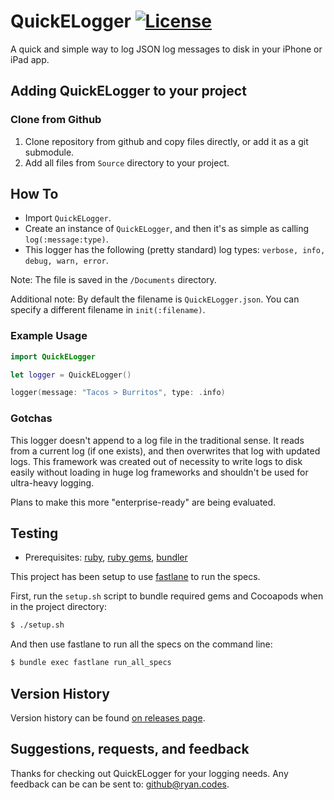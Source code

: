 # QuickELogger [![License](https://img.shields.io/dub/l/vibe-d.svg)](https://github.com/rbaumbach/InstagramSimpleOAuth/blob/master/MIT-LICENSE.txt)

A quick and simple way to log JSON log messages to disk in your iPhone or iPad app.

## Adding QuickELogger to your project

### Clone from Github

1.  Clone repository from github and copy files directly, or add it as a git submodule.
2.  Add all files from `Source` directory to your project.

## How To

* Import `QuickELogger`.
* Create an instance of `QuickELogger`, and then it's as simple as calling `log(:message:type)`.
* This logger has the following (pretty standard) log types: `verbose, info, debug, warn, error`.

Note: The file is saved in the `/Documents` directory.

Additional note: By default the filename is `QuickELogger.json`.  You can specify a different filename in `init(:filename)`.

### Example Usage

```swift
import QuickELogger

let logger = QuickELogger()

logger(message: "Tacos > Burritos", type: .info)
```

### Gotchas

This logger doesn't append to a log file in the traditional sense.  It reads from a current log (if one exists), and then overwrites that log with updated logs.  This framework was created out of necessity to write logs to disk easily without loading in huge log frameworks and shouldn't be used for ultra-heavy logging.

Plans to make this more "enterprise-ready" are being evaluated.

## Testing

* Prerequisites: [ruby](https://github.com/sstephenson/rbenv), [ruby gems](https://rubygems.org/pages/download), [bundler](http://bundler.io)

This project has been setup to use [fastlane](https://fastlane.tools) to run the specs.

First, run the `setup.sh` script to bundle required gems and Cocoapods when in the project directory:

```bash
$ ./setup.sh
```

And then use fastlane to run all the specs on the command line:

```bash
$ bundle exec fastlane run_all_specs
```

## Version History

Version history can be found [on releases page](https://github.com/rbaumbach/QuickELogger/releases).

## Suggestions, requests, and feedback

Thanks for checking out QuickELogger for your logging needs.  Any feedback can be can be sent to: github@ryan.codes.
